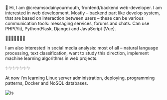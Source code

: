 
👀 Hi, I am @creamsodainyourmouth, frontend/backend web-developer.
I am interested in web development. Mostly – backend part like develop system,
that are based on interaction between users – these can be various communication tools:
messaging services, forums and chats.
Can use PHP(Yii), Python(Flask, Django) and JavaScript (Vue).

💎🌸💎🌸💎🌸💎

I am also interested in social media analysis: most of all – natural language processing, text classification,
want to study this direction, implement machine learning algorithms in web projects.

✨✨✨✨✨✨✨

At now i'm learning Linux server administration, deploying, programming patterns,
Docker and NoSQL databases.

![is](https://user-images.githubusercontent.com/80394757/204275384-59709a4e-7560-4f03-9818-6a093917b540.png)
